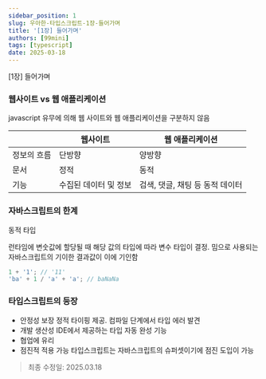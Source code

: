 ```yaml
---
sidebar_position: 1
slug: 우아한-타입스크립트-1장-들어가며
title: '[1장] 들어가며'
authors: [99mini]
tags: [typescript]
date: 2025-03-18
---
```


[1장] 들어가며

<!-- truncate -->

### 웹사이트 vs 웹 애플리케이션

javascript 유무에 의해 웹 사이트와 웹 애플리케이션을 구분하지 않음

|             | 웹사이트              | 웹 애플리케이션                 |
| ----------- | --------------------- | ------------------------------- |
| 정보의 흐름 | 단방향                | 양방향                          |
| 문서        | 정적                  | 동적                            |
| 기능        | 수집된 데이터 및 정보 | 검색, 댓글, 채팅 등 동적 데이터 |

### 자바스크립트의 한계

동적 타입

런타임에 변숫값에 할당될 때 해당 값의 타입에 따라 변수 타입이 결정. 밈으로 사용되는 자바스크립트의 기이한 결과값이 이에 기인함

```js
1 + '1'; // '11'
'ba' + 1 / 'a' + 'a'; // baNaNa
```

### 타입스크립트의 등장

- 안정성 보장
  정적 타이핑 제공. 컴파일 단계에서 타입 에러 발견
- 개발 생산성
  IDE에서 제공하는 타입 자동 완성 기능
- 협업에 유리
- 점진적 적용 가능
  타입스크립트는 자바스크립트의 슈퍼셋이기에 점진 도입이 가능

> 최종 수정일: 2025.03.18
